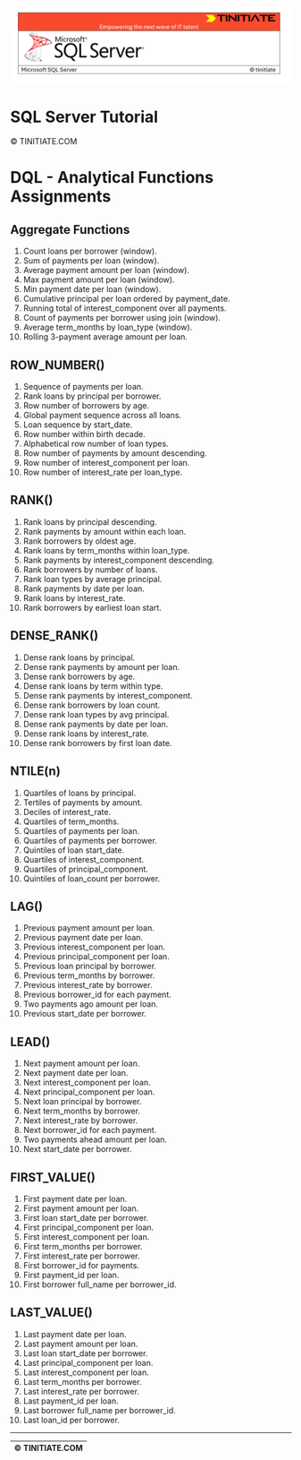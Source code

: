 ![SQL Server Tinitiate Image](../../../sqlserver-sql/sqlserver.png)

# SQL Server Tutorial

&copy; TINITIATE.COM

# DQL - Analytical Functions Assignments

## Aggregate Functions
1. Count loans per borrower (window).
2. Sum of payments per loan (window).
3. Average payment amount per loan (window).
4. Max payment amount per loan (window).
5. Min payment date per loan (window).
6. Cumulative principal per loan ordered by payment_date.
7. Running total of interest_component over all payments.
8. Count of payments per borrower using join (window).
9. Average term_months by loan_type (window).
10. Rolling 3-payment average amount per loan.

## ROW_NUMBER()
1. Sequence of payments per loan.
2. Rank loans by principal per borrower.
3. Row number of borrowers by age.
4. Global payment sequence across all loans.
5. Loan sequence by start_date.
6. Row number within birth decade.
7. Alphabetical row number of loan types.
8. Row number of payments by amount descending.
9. Row number of interest_component per loan.
10. Row number of interest_rate per loan_type.

## RANK()
1. Rank loans by principal descending.
2. Rank payments by amount within each loan.
3. Rank borrowers by oldest age.
4. Rank loans by term_months within loan_type.
5. Rank payments by interest_component descending.
6. Rank borrowers by number of loans.
7. Rank loan types by average principal.
8. Rank payments by date per loan.
9. Rank loans by interest_rate.
10. Rank borrowers by earliest loan start.

## DENSE_RANK()
1. Dense rank loans by principal.
2. Dense rank payments by amount per loan.
3. Dense rank borrowers by age.
4. Dense rank loans by term within type.
5. Dense rank payments by interest_component.
6. Dense rank borrowers by loan count.
7. Dense rank loan types by avg principal.
8. Dense rank payments by date per loan.
9. Dense rank loans by interest_rate.
10. Dense rank borrowers by first loan date.

## NTILE(n)
1. Quartiles of loans by principal.
2. Tertiles of payments by amount.
3. Deciles of interest_rate.
4. Quartiles of term_months.
5. Quartiles of payments per loan.
6. Quartiles of payments per borrower.
7. Quintiles of loan start_date.
8. Quartiles of interest_component.
9. Quartiles of principal_component.
10. Quintiles of loan_count per borrower.

## LAG()
1. Previous payment amount per loan.
2. Previous payment date per loan.
3. Previous interest_component per loan.
4. Previous principal_component per loan.
5. Previous loan principal by borrower.
6. Previous term_months by borrower.
7. Previous interest_rate by borrower.
8. Previous borrower_id for each payment.
9. Two payments ago amount per loan.
10. Previous start_date per borrower.

## LEAD()
1. Next payment amount per loan.
2. Next payment date per loan.
3. Next interest_component per loan.
4. Next principal_component per loan.
5. Next loan principal by borrower.
6. Next term_months by borrower.
7. Next interest_rate by borrower.
8. Next borrower_id for each payment.
9. Two payments ahead amount per loan.
10. Next start_date per borrower.

## FIRST_VALUE()
1. First payment date per loan.
2. First payment amount per loan.
3. First loan start_date per borrower.
4. First principal_component per loan.
5. First interest_component per loan.
6. First term_months per borrower.
7. First interest_rate per borrower.
8. First borrower_id for payments.
9. First payment_id per loan.
10. First borrower full_name per borrower_id.

## LAST_VALUE()
1. Last payment date per loan.
2. Last payment amount per loan.
3. Last loan start_date per borrower.
4. Last principal_component per loan.
5. Last interest_component per loan.
6. Last term_months per borrower.
7. Last interest_rate per borrower.
8. Last payment_id per loan.
9. Last borrower full_name per borrower_id.
10. Last loan_id per borrower.

***
| &copy; TINITIATE.COM |
|----------------------|

